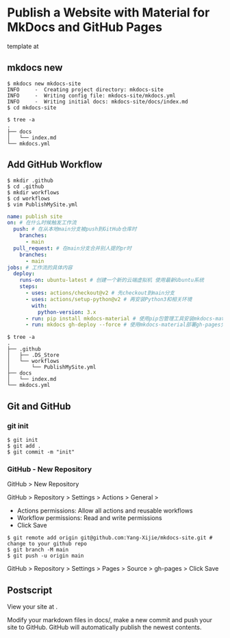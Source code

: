 # Publish a Website with Material for MkDocs and GitHub Pages

template at 

## mkdocs new

```
$ mkdocs new mkdocs-site
INFO     -  Creating project directory: mkdocs-site
INFO     -  Writing config file: mkdocs-site/mkdocs.yml
INFO     -  Writing initial docs: mkdocs-site/docs/index.md
$ cd mkdocs-site
```

```
$ tree -a
.
├── docs
│   └── index.md
└── mkdocs.yml
```

## Add GitHub Workflow

```
$ mkdir .github
$ cd .github
$ mkdir workflows
$ cd workflows
$ vim PublishMySite.yml
```

```yml
name: publish site
on: # 在什么时候触发工作流
  push: # 在从本地main分支被push到GitHub仓库时
    branches:
      - main
  pull_request: # 在main分支合并别人提的pr时
    branches:
      - main
jobs: # 工作流的具体内容
  deploy:
    runs-on: ubuntu-latest # 创建一个新的云端虚拟机 使用最新Ubuntu系统
    steps:
      - uses: actions/checkout@v2 # 先checkout到main分支
      - uses: actions/setup-python@v2 # 再安装Python3和相关环境
        with:
          python-version: 3.x
      - run: pip install mkdocs-material # 使用pip包管理工具安装mkdocs-material
      - run: mkdocs gh-deploy --force # 使用mkdocs-material部署gh-pages分支
```

```
$ tree -a
.
├── .github
│   ├── .DS_Store
│   └── workflows
│       └── PublishMySite.yml
├── docs
│   └── index.md
└── mkdocs.yml
```

## Git and GitHub

### git init

```
$ git init
$ git add .
$ git commit -m "init"
```

### GitHub - New Repository

GitHub > New Repository

GitHub > Repository > Settings > Actions > General > 

- Actions permissions: Allow all actions and reusable workflows
- Workflow permissions: Read and write permissions
- Click Save

```
$ git remote add origin git@github.com:Yang-Xijie/mkdocs-site.git # change to your github repo
$ git branch -M main
$ git push -u origin main
```

GitHub > Repository > Settings > Pages > Source > gh-pages > Click Save

## Postscript

View your site at .

Modify your markdown files in docs/, make a new commit and push your site to GitHub. GitHub will automatically publish the newest contents.
